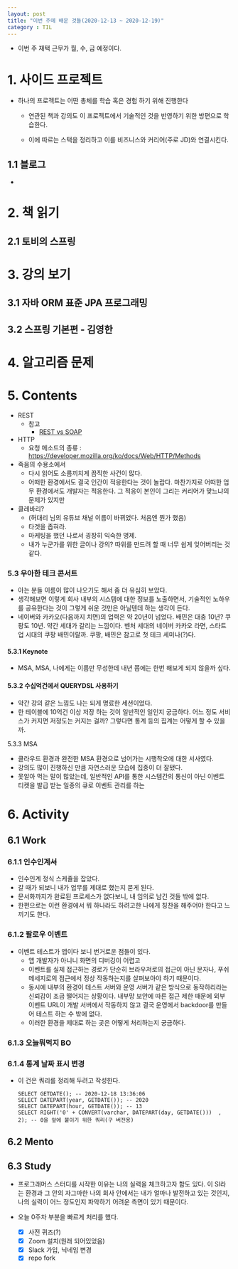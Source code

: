 ```yaml
---
layout: post
title: "이번 주에 배운 것들(2020-12-13 ~ 2020-12-19)"
category : TIL
---
```


- 이번 주 재택 근무가 월, 수, 금 예정이다.



# 1. 사이드 프로젝트

- 하나의 프로젝트는 어떤 총체를 학습 혹은 경험 하기 위해 진행한다

  - 연관된 책과 강의도 이 프로젝트에서 기술적인 것을 반영하기 위한 방편으로 학습한다.

  - 이에 따르는 스택을 정리하고 이를 비즈니스와 커리어(주로 JD)와 연결시킨다.

  

## 1.1 블로그

- 



# 2. 책 읽기

## 2.1 토비의 스프링



# 3. 강의 보기

## 3.1 자바 ORM 표준 JPA 프로그래밍

## 3.2 스프링 기본편 - 김영한 



# 4. 알고리즘 문제






# 5. Contents

- REST
  - 참고 
    - [REST vs SOAP](https://www.redhat.com/ko/topics/integration/whats-the-difference-between-soap-rest)
- HTTP
  - 요청 메소드의 종류 : https://developer.mozilla.org/ko/docs/Web/HTTP/Methods
- 죽음의 수용소에서
  - 다시 읽어도 소름끼치게 끔직한 사건이 많다.
  - 어떠한 환경에서도 결국 인간이 적응한다는 것이 놀랍다. 마찬가지로 어떠한 업무 환경에서도 개발자는 적응한다. 그 적응이 본인이 그리는 커리어가 맞느냐의 문제가 있지만
- 클레바리?
  - (허대리 님의 유튜브 채널 이름이 바뀌었다. 처음엔 뭔가 했음)
  - 타겟을 좁혀라.
  - 마케팅을 했던 나로서 굉장히 익숙한 명제.
  - 내가 누군가를 위한 글이나 강의? 따위를 만드려 할 때 너무 쉽게 잊어버리는 것 같다.

### 5.3 우아한 테크 콘서트

- 아는 분들 이름이 많이 나오기도 해서 좀 더 유심히 보았다.
- 생각해보면 이렇게 회사 내부의 시스템에 대한 정보를 노출하면서, 기술적인 노하우를 공유한다는 것이 그렇게 쉬운 것만은 아닐텐데 하는 생각이 든다.
- 네이버와 카카오(다음까지 치면)의 업력은 약 20년이 넘었다. 배민은 대충 10년? 쿠팡도 10년. 약간 세대가 갈리는 느낌이다. 벤처 세대의 네이버 카카오 라면, 스타트업 시대의 쿠팡 배민이랄까. 쿠팡, 배민은 참고로 첫 테크 세미나(?)다.

#### 5.3.1 Keynote

- MSA, MSA, 나에게는 이름만 무성한데 내년 쯤에는 한번 해보게 되지 않을까 싶다.

#### 5.3.2 수십억건에서 QUERYDSL 사용하기

- 약간 강의 같은 느낌도 나는 되게 명료한 세션이었다.
- 한 테이블에 10억건 이상 저장 하는 것이 일반적인 일인지 궁금하다. 어느 정도 서비스가 커지면 저정도는 커지는 걸까? 그렇다면 통계 등의 집계는 어떻게 할 수 있을까.

5.3.3 MSA

- 클라우드 환경과 완전한 MSA 환경으로 넘어가는 시행착오에 대한 서사였다.
- 강의도 많이 진행하신 만큼 자연스러운 모습에 집중이 더 잘됐다.
- 못알아 먹는 말이 많았는데, 일반적인 API를 통한 시스템간의 통신이 아닌 이벤트 티켓을 발급 받는 일종의 큐로 이벤트 관리를 하는 

# 6. Activity

## 6.1 Work

### 6.1.1 인수인계~~서~~

- 인수인계 정식 스케쥴을 잡았다.
- 갈 때가 되보니 내가 업무를 제대로 했는지 묻게 된다.
- 문서화까지가 완료된 프로세스가 없다보니, 내 임의로 남긴 것들 밖에 없다.
- 한편으로는 이런 환경에서 뭐 하나라도 하려고한 나에게 칭찬을 해주어야 한다고 느끼기도 한다.

### 6.1.2 팔로우 이벤트

- 이벤트 테스트가 앱이다 보니 번거로운 점들이 있다.
  - 앱 개발자가 아니니 화면의 디버깅이 어렵고
  - 이벤트를 실제 접근하는 경로가 단순히 브라우저로의 접근이 아닌 문자나, 푸쉬 메세지로의 접근에서 정상 작동하는지를 살펴보아야 하기 때문이다.
  - 동시에 내부의 환경이 테스트 서버와 운영 서버가 같은 방식으로 동작하리라는 신뢰감이 조금 떨어지는 상황이다. 내부망 보안에 따른 접근 제한 때문에 외부 이벤트 URL이 개발 서버에서 작동하지 않고 결국 운영에서 backdoor를 만들어 테스트 하는 수 밖에 없다.
  - 이러한 환경을 제대로 하는 곳은 어떻게 처리하는지 궁금하다.

### 6.1.3 오늘뭐먹지 BO

### 6.1.4  통계 날짜 표시 변경

- 이 건은 쿼리를 정리해 두려고 작성한다.

  ```mssql
  SELECT GETDATE(); -- 2020-12-18 13:36:06
  SELECT DATEPART(year, GETDATE()); -- 2020
  SELECT DATEPART(hour, GETDATE()); -- 13
  SELECT RIGHT('0' + CONVERT(varchar, DATEPART(day, GETDATE()))  , 2); -- 0을 앞에 붙이기 위한 쿼리(구 버전용)
  ```

  

## 6.2 Mento





## 6.3 Study

- 프로그래머스 스터디를 시작한 이유는 나의 실력을 체크하고자 함도 있다. 이 SI라는 환경과 그 안의 자그마한 나의 회사 안에서는 내가 얼마나 발전하고 있는 것인지, 나의 실력이 어느 정도인지 파악하기 어려운 측면이 있기 때문이다.

- 오늘 0주차 부분을 빠르게 처리를 했다.
  - [x] 사전 퀴즈(?)
  - [x] Zoom 설치(원래 되어있었음)
  - [x] Slack 가입, 닉네임 변경
  - [x] repo fork